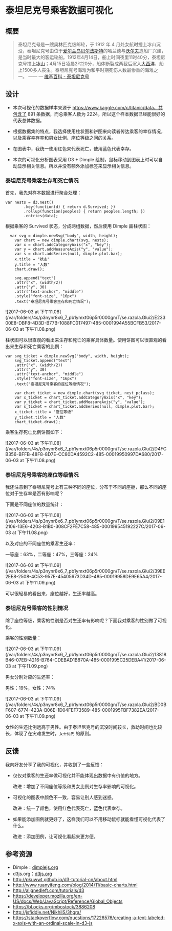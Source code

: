 # 泰坦尼克号乘客数据可视化

## 概要

>  泰坦尼克号是一艘奥林匹克级邮轮，于 1912 年 4 月处女航时撞上冰山沉没，泰坦尼克号由位于[爱尔兰岛](http://baike.baidu.com/item/%E7%88%B1%E5%B0%94%E5%85%B0%E5%B2%9B)[贝尔法斯特](http://baike.baidu.com/item/%E8%B4%9D%E5%B0%94%E6%B3%95%E6%96%AF%E7%89%B9)的哈兰德与[沃尔夫](http://baike.baidu.com/item/%E6%B2%83%E5%B0%94%E5%A4%AB)造船厂兴建，是当时最大的客运轮船。1912年4月14日，船上时间夜里11时40分，泰坦尼克号撞上[冰山](http://baike.baidu.com/item/%E5%86%B0%E5%B1%B1/6379)；4月15日凌晨2时20分，船体断裂成两截后沉入[大西洋](http://baike.baidu.com/item/%E5%A4%A7%E8%A5%BF%E6%B4%8B/10883)，船上1500多人丧生。泰坦尼克号海难为和平时期死伤人数最惨重的海难之一。  —— —  [维基百科 - 泰坦尼克号](https://www.wikiwand.com/zh/%E6%B3%B0%E5%9D%A6%E5%B0%BC%E5%85%8B%E5%8F%B7)



## 设计

- 本次可视化的数据样本来源于 https://www.kaggle.com/c/titanic/data，共包含了 891 条数据，而总乘客人数为 2224，所以这个样本数据已经能很好的代表总体数据。


- 根据数据集的特点，我选择使用柱状图和饼图来向读者传达乘客的幸存情况，以及乘客幸存率和男女比例、座位等级之间的关系。
- 在图表中，我统一使用红色来代表死亡，使用蓝色代表幸存。
- 本次的可视化分析图表采用 D3 + Dimple 绘制，鼠标移动到图表上时可以自动显示相关信息。所以并没有额外添加标签来显示相关信息。

### 泰坦尼克号乘客生存和死亡情况

首先，我先对样本数据进行聚合处理：

```
var nests = d3.nest()
        .key(function(d) { return d.Survived; })
        .rollup(function(peoples) { return peoples.length; })
        .entries(data);
```

根据乘客的 Survived 状态，分成两组数据，然后使用 Dimple 画柱状图：

```
  var svg = dimple.newSvg("body", width, height);
    var chart = new dimple.chart(svg, nests);
    var x = chart.addCategoryAxis("x", "key");
    var y = chart.addMeasureAxis("y", "value");
    var s = chart.addSeries(null, dimple.plot.bar);
    x.title = "状态"
    y.title = "人数"
    chart.draw();

    svg.append("text")
    .attr("x", (width/2))
    .attr("y", 30)
    .attr("text-anchor", "middle")
    .style("font-size", "16px")
    .text("泰坦尼克号乘客生存和死亡情况");
```

![2017-06-03 at 下午11.08](/var/folders/4s/p3nynr8x6_7_pb1ymxt06p5r0000gn/T/se.razola.Glui2/E23300E8-DBF8-4D3D-B77B-1088FC017497-485-0001994A55BCFB53/2017-06-03 at 下午11.08.png)

柱状图可以很直观的看出来生存和死亡的乘客具体数量。使用饼图可以很直观的看出来生存和死亡乘客的比例：

```
var svg_ticket = dimple.newSvg("body", width, height);
    svg_ticket.append("text")
    .attr("x", (width/2))
    .attr("y", 30)
    .attr("text-anchor", "middle")
    .style("font-size", "16px")
    .text("泰坦尼克号乘客的座位等级情况");

    var chart_ticket = new dimple.chart(svg_ticket, nest_pclass);
    var x_ticket = chart_ticket.addCategoryAxis("x", "key");
    var y_ticket = chart_ticket.addMeasureAxis("y", "value");
    var s_ticket = chart_ticket.addSeries(null, dimple.plot.bar);
    x_ticket.title = "座位等级"
    y_ticket.title = "人数"
    chart_ticket.draw();
```

乘客生存死亡比例饼图如下：

![2017-06-03 at 下午11.08](/var/folders/4s/p3nynr8x6_7_pb1ymxt06p5r0000gn/T/se.razola.Glui2/D4FCB356-BFFB-48F8-8D7E-CC80DA4592C2-485-00019950997DA680/2017-06-03 at 下午11.08.png)

### 泰坦尼克号乘客的座位等级情况

我还注意到了泰坦尼克号上有三种不同的座位，分布于不同的座舱，那么不同的座位对于生存率是否有影响呢？

下面是不同座位的数量统计：

![2017-06-03 at 下午11.08](/var/folders/4s/p3nynr8x6_7_pb1ymxt06p5r0000gn/T/se.razola.Glui2/09E12106-13E6-4203-B1B0-308CF2FE7C58-485-000199545192227C/2017-06-03 at 下午11.08.png)



以及对应的不同座位的乘客生还率：

一等座：63%，二等座：47%，三等座：24%

![2017-06-03 at 下午11.09](/var/folders/4s/p3nynr8x6_7_pb1ymxt06p5r0000gn/T/se.razola.Glui2/39EE2EE8-2508-4C53-957E-45405673D34D-485-00019958DE9E65A4/2017-06-03 at 下午11.09.png)

可以很轻易的看出来，座位越好，生还率越高。

### 泰坦尼克号乘客的性别情况

除了座位等级，乘客的性别是否对生还率有影响呢？下面我对乘客的性别做了可视化。

乘客的性别数量：

![2017-06-03 at 下午11.09](/var/folders/4s/p3nynr8x6_7_pb1ymxt06p5r0000gn/T/se.razola.Glui2/13818B46-07EB-4216-B764-CDEBAD1B870A-485-0001995C25DEBA41/2017-06-03 at 下午11.09.png)

男女分别对应的生还率：

男性：19%，女性：74%

![2017-06-03 at 下午11.09](/var/folders/4s/p3nynr8x6_7_pb1ymxt06p5r0000gn/T/se.razola.Glui2/BD0BF607-6774-423A-B06E-1D04FEF73589-485-0001995FBF7382EA/2017-06-03 at 下午11.09.png)

女性的生还比例远高于男性。由于泰坦尼克号的沉没时间较长，救助时间也比较长，体现了在灾难发生时，`女士优先` 的原则。



## 反馈

我向好友分享了我的可视化，并收到了一些反馈：

- 仅仅对乘客的生还率做可视化并不能体现出数据中有价值的地方。

  改进：增加了不同座位等级和男女比例对生存率影响的可视化。

- 可视化的图表中颜色不一致，容易让别人感到迷惑。

  改进：统一了颜色，使用红色代表死亡，蓝色代表幸存。

- 如果能添加图例就更好了，这样我们可以不用移动鼠标就能看懂可视化代表了什么。

  改进：添加图例，让可视化看起来更方便。


## 参考资源

- Dimple：[dimplejs.org](http://dimplejs.org)
- d3js.org：[d3js.org](https://d3js.org)
- http://pkuwwt.github.io/d3-tutorial-cn/about.html
- http://www.ruanyifeng.com/blog/2014/11/basic-charts.html
- http://alignedleft.com/tutorials/d3
- https://developer.mozilla.org/en-US/docs/Web/JavaScript/Reference/Global_Objects
- https://bl.ocks.org/mbostock/3886208
- http://jsfiddle.net/NikhilS/3hgra/
- https://stackoverflow.com/questions/17226576/creating-a-text-labeled-x-axis-with-an-ordinal-scale-in-d3-js
